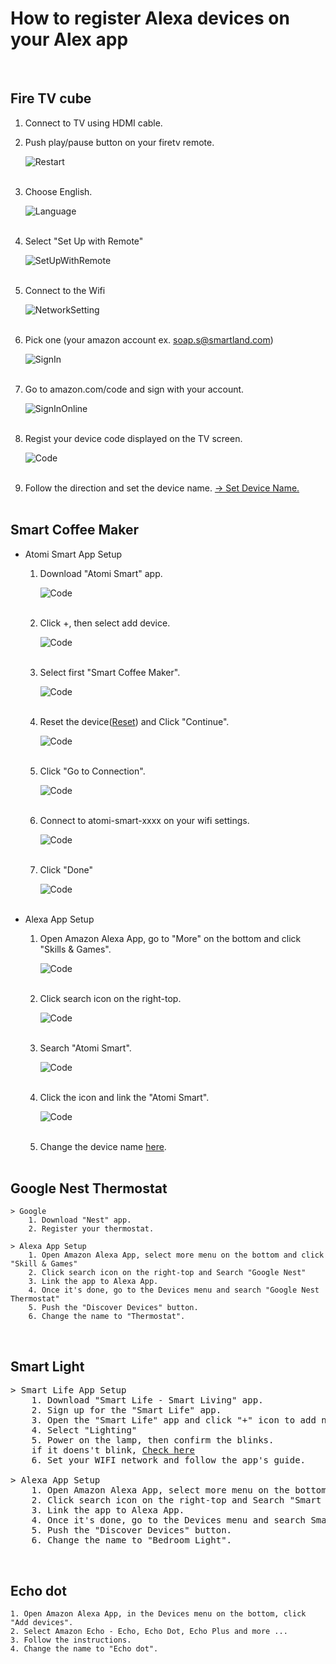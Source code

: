 # __How to register Alexa devices on your Alex app__
<br/>


## Fire TV cube
1. Connect to TV using HDMI cable.

2. Push play/pause button on your firetv remote.

    ![Restart](./resources/photos/fireTvFactoryReset_restart.jpg)
    <br/><br/>

3. Choose English.

    ![Language](./resources/photos/fireTvFactoryReset_language.jpg)
    <br/><br/>

4. Select "Set Up with Remote"

    ![SetUpWithRemote](./resources/photos/fireTvFactoryReset_setUpWithRemote.jpg)
    <br/><br/>

5. Connect to the Wifi

    ![NetworkSetting](./resources/photos/fireTvFactoryReset_networkSetting.jpg)
    <br/><br/>

6. Pick one (your amazon account ex. soap.s@smartland.com)

    ![SignIn](./resources/photos/fireTvFactoryReset_signIn.jpg)
    <br/><br/>

7. Go to amazon.com/code and sign with your account.

    ![SignInOnline](./resources/photos/fireTvFactoryReset_signInOnline.jpg)
    <br/><br/>

8. Regist your device code displayed on the TV screen.

    ![Code](./resources/photos/fireTvFactoryReset_code.jpg)
    <br/><br/>

9. Follow the direction and set the device name. <a href='https://github.com/soapunny/docs/blob/master/reference/etc/alexa_devices_reset.md'>&rarr; Set Device Name.</a>
<br /><br />


## Smart Coffee Maker
+ Atomi Smart App Setup
    1. Download "Atomi Smart" app.

        ![Code](./resources/photos/app_store-atomi_smart.jpg)
        <br/><br/>

    2. Click +, then select add device.

        ![Code](./resources/photos/atomi_smart-home.jpg)
        <br/><br/>

    3. Select first "Smart Coffee Maker".

        ![Code](./resources/photos/atomi_smart-add_device.jpg)
        <br/><br/>

    4. Reset the device([Reset](./alexa_devices_reset.md)) and Click "Continue".

        ![Code](./resources/photos/atomi_smart-connect_device.jpg)
        <br/><br/>

    5. Click "Go to Connection".

        ![Code](./resources/photos/atomi_smart-go_to_connect.jpg)
        <br/><br/>

    6. Connect to atomi-smart-xxxx on your wifi settings.

        ![Code](./resources/photos/settings-wifi_settings.jpg)
        <br/><br/>
        
    7. Click "Done"

        ![Code](./resources/photos/atomi_smart-complete.jpg)
        <br/><br/>

+ Alexa App Setup
    1. Open Amazon Alexa App, go to "More" on the bottom and click "Skills & Games".

        ![Code](./resources/photos/alexa_app-more.jpg)
        <br/><br/>

    2. Click search icon on the right-top.

        ![Code](./resources/photos/alexa_app-more-skills_and_games.jpg)
        <br/><br/>

    3. Search "Atomi Smart".

        ![Code](./resources/photos/alexa_app-more-skills_and_games-search.jpg)
        <br/><br/>

    4. Click the icon and link the "Atomi Smart".

        ![Code](./resources/photos/alexa_app-more-skills_and_games-search_result.jpg)
        <br/><br/>

    5. Change the device name [here](./must_see-devices_naming.md).
<br /><br/>


## Google Nest Thermostat
```
> Google 
    1. Download "Nest" app.
    2. Register your thermostat.

> Alexa App Setup
    1. Open Amazon Alexa App, select more menu on the bottom and click "Skill & Games"
    2. Click search icon on the right-top and Search "Google Nest"
    3. Link the app to Alexa App.
    4. Once it's done, go to the Devices menu and search "Google Nest Thermostat"
    5. Push the "Discover Devices" button.
    6. Change the name to "Thermostat".
```
<br />


## Smart Light
<pre>
> Smart Life App Setup
    1. Download "Smart Life - Smart Living" app.
    2. Sign up for the "Smart Life" app.
    3. Open the "Smart Life" app and click "+" icon to add new device.
    4. Select "Lighting"
    5. Power on the lamp, then confirm the blinks. 
    if it doens't blink, <a href='https://github.com/soapunny/docs/blob/master/reference/etc/alexa_devices_reset.md'>Check here</a>
    6. Set your WIFI network and follow the app's guide.

> Alexa App Setup
    1. Open Amazon Alexa App, select more menu on the bottom and click "Skill & Games"
    2. Click search icon on the right-top and Search "Smart Life"
    3. Link the app to Alexa App.
    4. Once it's done, go to the Devices menu and search Smart Life light
    5. Push the "Discover Devices" button.
    6. Change the name to "Bedroom Light".
</pre>
<br />


## Echo dot
```
1. Open Amazon Alexa App, in the Devices menu on the bottom, click "Add devices".
2. Select Amazon Echo - Echo, Echo Dot, Echo Plus and more ...
3. Follow the instructions.
4. Change the name to "Echo dot".
```
<br />